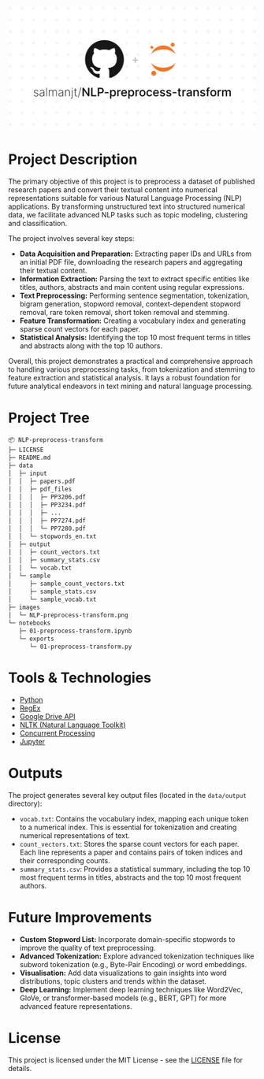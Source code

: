 ![NLP-preprocess-transform](images/NLP-preprocess-transform.png)

# Project Description

The primary objective of this project is to preprocess a dataset of published research papers and convert their textual content into numerical representations suitable for various Natural Language Processing (NLP) applications. By transforming unstructured text into structured numerical data, we facilitate advanced NLP tasks such as topic modeling, clustering and classification.

The project involves several key steps:

-   **Data Acquisition and Preparation:** Extracting paper IDs and URLs from an initial PDF file, downloading the research papers and aggregating their textual content.
-   **Information Extraction:** Parsing the text to extract specific entities like titles, authors, abstracts and main content using regular expressions.
-   **Text Preprocessing:** Performing sentence segmentation, tokenization, bigram generation, stopword removal, context-dependent stopword removal, rare token removal, short token removal and stemming.
-   **Feature Transformation:** Creating a vocabulary index and generating sparse count vectors for each paper.
-   **Statistical Analysis:** Identifying the top 10 most frequent terms in titles and abstracts along with the top 10 authors.

Overall, this project demonstrates a practical and comprehensive approach to handling various preprocessing tasks, from tokenization and stemming to feature extraction and statistical analysis. It lays a robust foundation for future analytical endeavors in text mining and natural language processing.

# Project Tree

```
📦 NLP-preprocess-transform
├─ LICENSE
├─ README.md
├─ data
│  ├─ input
│  │  ├─ papers.pdf
│  │  ├─ pdf_files
│  │  │  ├─ PP3206.pdf
│  │  │  ├─ PP3234.pdf
│  │  │  ├─ ...
│  │  │  ├─ PP7274.pdf
│  │  │  └─ PP7280.pdf
│  │  └─ stopwords_en.txt
│  ├─ output
│  │  ├─ count_vectors.txt
│  │  ├─ summary_stats.csv
│  │  └─ vocab.txt
│  └─ sample
│     ├─ sample_count_vectors.txt
│     ├─ sample_stats.csv
│     └─ sample_vocab.txt
├─ images
│  └─ NLP-preprocess-transform.png
└─ notebooks
   ├─ 01-preprocess-transform.ipynb
   └─ exports
      └─ 01-preprocess-transform.py
```

# Tools & Technologies

-   [Python](https://www.python.org/downloads/)
-   [RegEx](https://docs.python.org/3/library/re.html)
-   [Google Drive API](https://developers.google.com/drive/api/v3/about-sdk)
-   [NLTK (Natural Language Toolkit)](https://www.nltk.org/)
-   [Concurrent Processing](https://docs.python.org/3/library/concurrent.futures.html)
-   [Jupyter](https://jupyter.org/)

# Outputs

The project generates several key output files (located in the `data/output` directory):

-   `vocab.txt`: Contains the vocabulary index, mapping each unique token to a numerical index. This is essential for tokenization and creating numerical representations of text.
-   `count_vectors.txt`: Stores the sparse count vectors for each paper. Each line represents a paper and contains pairs of token indices and their corresponding counts.
-   `summary_stats.csv`: Provides a statistical summary, including the top 10 most frequent terms in titles, abstracts and the top 10 most frequent authors.

# Future Improvements

-   **Custom Stopword List:** Incorporate domain-specific stopwords to improve the quality of text preprocessing.
-   **Advanced Tokenization:** Explore advanced tokenization techniques like subword tokenization (e.g., Byte-Pair Encoding) or word embeddings.
-   **Visualisation:** Add data visualizations to gain insights into word distributions, topic clusters and trends within the dataset.
-   **Deep Learning:** Implement deep learning techniques like Word2Vec, GloVe, or transformer-based models (e.g., BERT, GPT) for more advanced feature representations.

# License

This project is licensed under the MIT License - see the [LICENSE](https://github.com/salmanjt/NLP-preprocess-transform/blob/main/LICENSE) file for details.
